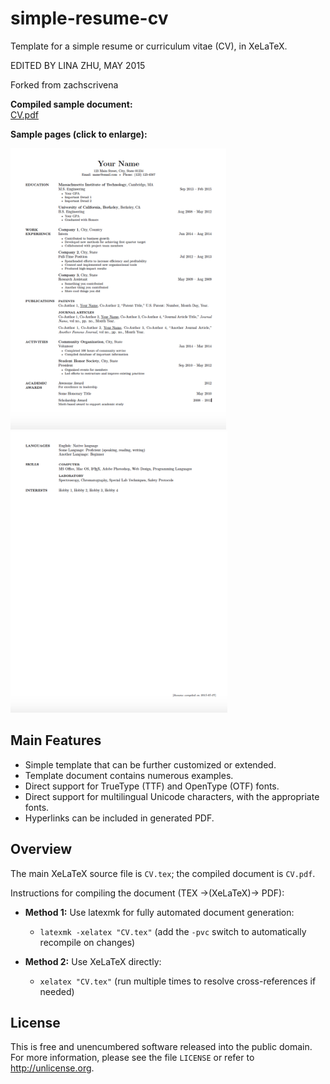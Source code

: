 simple-resume-cv
================

Template for a simple resume or curriculum vitae (CV), in XeLaTeX.

EDITED BY LINA ZHU, MAY 2015

Forked from zachscrivena

**Compiled sample document:**<br>
[CV.pdf](https://raw.githubusercontent.com/linazhu11/simple-resume-cv/master/CV.pdf)


**Sample pages (click to enlarge):**

<img height="450" src="https://raw.githubusercontent.com/linazhu11/simple-resume-cv/master/ScreenShot_Page1.png" alt="Screenshot_Page1">

<img height="450" src="https://raw.githubusercontent.com/linazhu11/simple-resume-cv/master/ScreenShot_Page2.png" alt="Screenshot_Page2">

## Main Features

- Simple template that can be further customized or extended.
- Template document contains numerous examples.
- Direct support for TrueType (TTF) and OpenType (OTF) fonts.
- Direct support for multilingual Unicode characters, with the appropriate fonts.
- Hyperlinks can be included in generated PDF.

## Overview

The main XeLaTeX source file is `CV.tex`; the compiled document is `CV.pdf`.

Instructions for compiling the document (TEX &rarr;(XeLaTeX)&rarr; PDF):

- **Method 1:** Use latexmk for fully automated document generation:
	- `latexmk -xelatex "CV.tex"`
	(add the `-pvc` switch to automatically recompile on changes)

- **Method 2:** Use XeLaTeX directly:
	- `xelatex "CV.tex"`
	(run multiple times to resolve cross-references if needed)

## License

This is free and unencumbered software released into the public domain.
For more information, please see the file `LICENSE` or refer to <http://unlicense.org>.
